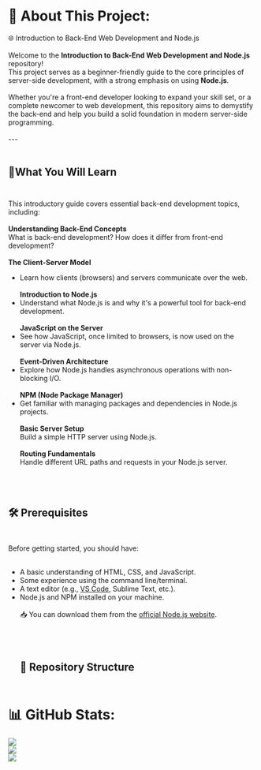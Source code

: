 # 💫 About This Project:
🌐 Introduction to Back-End Web Development and Node.js<br><br>Welcome to the **Introduction to Back-End Web Development and Node.js** repository!  <br>
This project serves as a beginner-friendly guide to the core principles of server-side development, with a strong emphasis on using **Node.js**.<br><br>
Whether you're a front-end developer looking to expand your skill set, or a complete newcomer to web development, this repository aims to demystify the back-end and help you build a solid foundation in modern server-side programming.<br><br>---<br><br>
## 📘What You Will Learn<br><br>
This introductory guide covers essential back-end development topics, including:<br><br> 
**Understanding Back-End Concepts**  <br> 
What is back-end development? How does it differ from front-end development?<br><br>
**The Client-Server Model**  <br>
- Learn how clients (browsers) and servers communicate over the web.<br><br>
  **Introduction to Node.js**  <br>
- Understand what Node.js is and why it's a powerful tool for back-end development.<br><br>
  **JavaScript on the Server**  <br>
- See how JavaScript, once limited to browsers, is now used on the server via Node.js.<br><br>
  **Event-Driven Architecture**<br>
- Explore how Node.js handles asynchronous operations with non-blocking I/O.<br><br>
 **NPM (Node Package Manager)** <br>
- Get familiar with managing packages and dependencies in Node.js projects.<br><br>
 **Basic Server Setup** <br>  Build a simple HTTP server using Node.js.<br><br>
 **Routing Fundamentals**<br>  Handle different URL paths and requests in your Node.js server.<br><br>
<br><br>
## 🛠️ Prerequisites<br><br>
Before getting started, you should have:<br><br>
- A basic understanding of HTML, CSS, and JavaScript.<br>
- Some experience using the command line/terminal.<br>
- A text editor (e.g., [VS Code](https://code.visualstudio.com/), Sublime Text, etc.).<br>
- Node.js and NPM installed on your machine.  <br>  
  📥 You can download them from the [official Node.js website](https://nodejs.org/).<br><br>
  <br><br>
  ## 📁 Repository Structure<br><br>

# 📊 GitHub Stats:
![](https://github-readme-stats.vercel.app/api?username=orynakub&theme=highcontrast&hide_border=false&include_all_commits=true&count_private=false)<br/>
![](https://nirzak-streak-stats.vercel.app/?user=orynakub&theme=highcontrast&hide_border=false)<br/>
![](https://github-readme-stats.vercel.app/api/top-langs/?username=orynakub&theme=highcontrast&hide_border=false&include_all_commits=true&count_private=false&layout=compact)

<!-- Proudly created with GPRM ( https://gprm.itsvg.in ) -->
